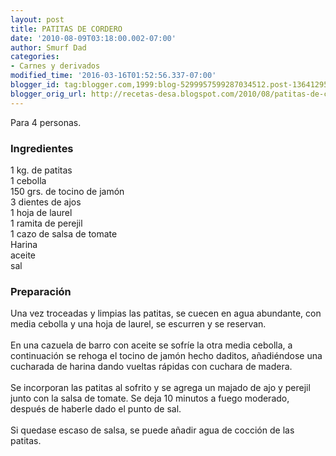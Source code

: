 ```yaml
---
layout: post
title: PATITAS DE CORDERO
date: '2010-08-09T03:18:00.002-07:00'
author: Smurf Dad
categories:
- Carnes y derivados
modified_time: '2016-03-16T01:52:56.337-07:00'
blogger_id: tag:blogger.com,1999:blog-5299957599287034512.post-1364129598268634975
blogger_orig_url: http://recetas-desa.blogspot.com/2010/08/patitas-de-cordero.html
---
```


Para 4 personas.<br /><h3>Ingredientes</h3>1 kg. de patitas<br />1 cebolla<br />150 grs. de tocino de jamón<br />3 dientes de ajos<br />1 hoja de laurel<br />1 ramita de perejil<br />1 cazo de salsa de tomate<br />Harina<br />aceite<br />sal<br /><h3>Preparación</h3>Una vez troceadas y limpias las patitas, se cuecen en agua abundante, con media cebolla y una hoja de laurel, se escurren y se reservan.<br /><br />En una cazuela de barro con aceite se sofríe la otra media cebolla, a continuación se rehoga el tocino de jamón hecho daditos, añadiéndose una cucharada de harina dando vueltas rápidas con cuchara de madera.<br /><br />Se incorporan las patitas al sofrito y se agrega un majado de ajo y perejil junto con la salsa de tomate. Se deja 10 minutos a fuego moderado, después de haberle dado el punto de sal.<br /><br />Si quedase escaso de salsa, se puede añadir agua de cocción de las patitas.